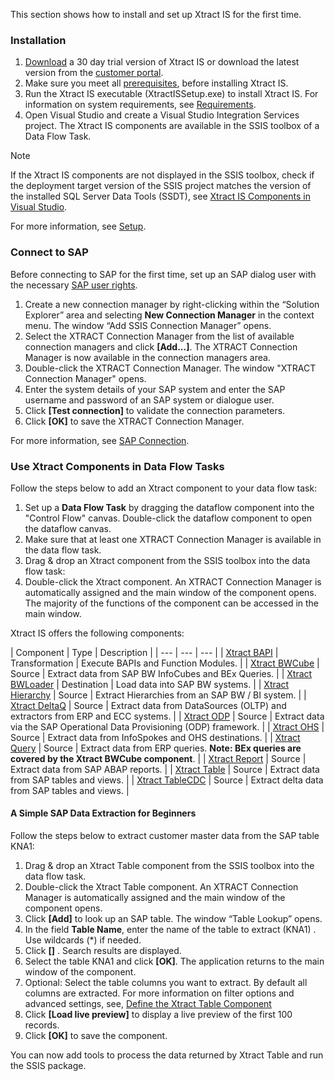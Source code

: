 This section shows how to install and set up Xtract IS for the first time.

### Installation

1. [Download](https://theobald-software.com/en/download-trial/) a 30 day trial version of Xtract IS or download the latest version from the [customer portal](https://my.theobald-software.com/).
1. Make sure you meet all [prerequisites](../documentation/setup/installation/#prerequisites), before installing Xtract IS.
1. Run the Xtract IS executable (XtractISSetup.exe) to install Xtract IS. For information on system requirements, see [Requirements](../documentation/setup/requirements/).
1. Open Visual Studio and create a Visual Studio Integration Services project. The Xtract IS components are available in the SSIS toolbox of a Data Flow Task.

Note

If the Xtract IS components are not displayed in the SSIS toolbox, check if the deployment target version of the SSIS project matches the version of the installed SQL Server Data Tools (SSDT), see [Xtract IS Components in Visual Studio](../documentation/setup/installation/#xtract-is-components-in-visual-studio).

For more information, see [Setup](../documentation/setup/).

### Connect to SAP

Before connecting to SAP for the first time, set up an SAP dialog user with the necessary [SAP user rights](../documentation/setup-in-sap/sap-authority-objects/#general-authorization-objects).

1. Create a new connection manager by right-clicking within the “Solution Explorer” area and selecting **New Connection Manager** in the context menu. The window “Add SSIS Connection Manager” opens.
1. Select the XTRACT Connection Manager from the list of available connection managers and click **[Add...]**. The XTRACT Connection Manager is now available in the connection managers area.
1. Double-click the XTRACT Connection Manager. The window "XTRACT Connection Manager" opens.
1. Enter the system details of your SAP system and enter the SAP username and password of an SAP system or dialogue user.
1. Click **[Test connection]** to validate the connection parameters.
1. Click **[OK]** to save the XTRACT Connection Manager.

For more information, see [SAP Connection](../documentation/sap-connection/).

### Use Xtract Components in Data Flow Tasks

Follow the steps below to add an Xtract component to your data flow task:

1. Set up a **Data Flow Task** by dragging the dataflow component into the "Control Flow" canvas. Double-click the dataflow component to open the dataflow canvas.
1. Make sure that at least one XTRACT Connection Manager is available in the data flow task.
1. Drag & drop an Xtract component from the SSIS toolbox into the data flow task:
1. Double-click the Xtract component. An XTRACT Connection Manager is automatically assigned and the main window of the component opens. The majority of the functions of the component can be accessed in the main window.

Xtract IS offers the following components:

| Component | Type | Description | | --- | --- | --- | | [Xtract BAPI](../documentation/bapi/) | Transformation | Execute BAPIs and Function Modules. | | [Xtract BWCube](../documentation/bwcube/) | Source | Extract data from SAP BW InfoCubes and BEx Queries. | | [Xtract BWLoader](../documentation/bwloader/) | Destination | Load data into SAP BW systems. | | [Xtract Hierarchy](../documentation/hierarchy/) | Source | Extract Hierarchies from an SAP BW / BI system. | | [Xtract DeltaQ](../documentation/deltaq/) | Source | Extract data from DataSources (OLTP) and extractors from ERP and ECC systems. | | [Xtract ODP](../documentation/odp/) | Source | Extract data via the SAP Operational Data Provisioning (ODP) framework. | | [Xtract OHS](../documentation/ohs/) | Source | Extract data from InfoSpokes and OHS destinations. | | [Xtract Query](../documentation/query/) | Source | Extract data from ERP queries. **Note: BEx queries are covered by the Xtract BWCube component**. | | [Xtract Report](../documentation/report/) | Source | Extract data from SAP ABAP reports. | | [Xtract Table](../documentation/table/) | Source | Extract data from SAP tables and views. | | [Xtract TableCDC](../documentation/table-cdc/) | Source | Extract delta data from SAP tables and views. |

#### A Simple SAP Data Extraction for Beginners

Follow the steps below to extract customer master data from the SAP table KNA1:

1. Drag & drop an Xtract Table component from the SSIS toolbox into the data flow task.
1. Double-click the Xtract Table component. An XTRACT Connection Manager is automatically assigned and the main window of the component opens.
1. Click **[Add]** to look up an SAP table. The window “Table Lookup” opens.
1. In the field **Table Name**, enter the name of the table to extract (KNA1) . Use wildcards (\*) if needed.
1. Click **[]** . Search results are displayed.
1. Select the table KNA1 and click **[OK]**. The application returns to the main window of the component.
1. Optional: Select the table columns you want to extract. By default all columns are extracted. For more information on filter options and advanced settings, see, [Define the Xtract Table Component](../documentation/table/#define-the-xtract-table-component)
1. Click **[Load live preview]** to display a live preview of the first 100 records.
1. Click **[OK]** to save the component.

You can now add tools to process the data returned by Xtract Table and run the SSIS package.
